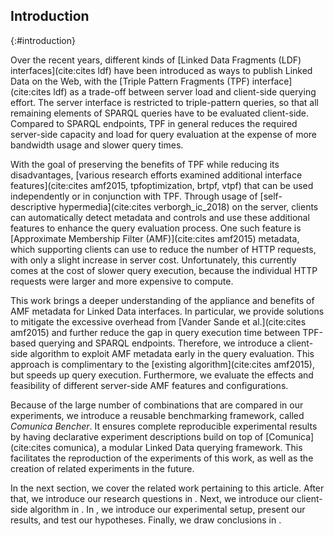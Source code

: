 ## Introduction
{:#introduction}

Over the recent years, different kinds of [Linked Data Fragments (LDF) interfaces](cite:cites ldf) have been introduced
as ways to publish Linked Data on the Web,
with the [Triple Pattern Fragments (TPF) interface](cite:cites ldf)
as a trade-off between server load and client-side querying effort.
The server interface is restricted to triple-pattern queries,
so that all remaining elements of SPARQL queries have to be evaluated client-side.
Compared to SPARQL endpoints,
TPF in general reduces the required server-side capacity and load
for query evaluation
at the expense of more bandwidth usage and slower query times.

With the goal of preserving the benefits of TPF
while reducing its disadvantages,
[various research efforts examined additional interface features](cite:cites amf2015, tpfoptimization, brtpf, vtpf)
that can be used independently or in conjunction with TPF.
Through usage of [self-descriptive hypermedia](cite:cites verborgh_ic_2018) on the server,
clients can automatically detect metadata and controls
and use these additional features to enhance the query evaluation process.
One such feature is [Approximate Membership Filter (AMF)](cite:cites amf2015) metadata,
which supporting clients can use to reduce the number of HTTP requests,
with only a slight increase in server cost.
Unfortunately, this currently comes at the cost of slower query execution,
because the individual HTTP requests were larger and more expensive to compute.

This work brings a deeper understanding of the appliance and benefits of AMF metadata for Linked Data interfaces.
In particular, 
we provide solutions to mitigate the excessive overhead from [Vander Sande et al.](cite:cites amf2015) and further reduce the gap in query execution time between TPF-based querying and SPARQL endpoints.
Therefore, we introduce a client-side algorithm to exploit AMF metadata
early in the query evaluation.
This approach is complimentary to the [existing algorithm](cite:cites amf2015),
but speeds up query execution.
Furthermore, we evaluate the effects and feasibility of different server-side AMF features and configurations.

Because of the large number of combinations that are compared in our experiments,
we introduce a reusable benchmarking framework, called _Comunica Bencher_.
It ensures complete reproducible experimental results by
having declarative experiment descriptions build on top of [Comunica](cite:cites comunica),
a modular Linked Data querying framework.
This facilitates the reproduction of the experiments of this work,
as well as the creation of related experiments in the future.

In the next section, we cover the related work pertaining to this article.
After that, we introduce our research questions in [](#problem-statement).
Next, we introduce our client-side algorithm in [](#solution).
In [](#evaluation), we introduce our experimental setup,
present our results, and test our hypotheses.
Finally, we draw conclusions in [](#conclusions).
